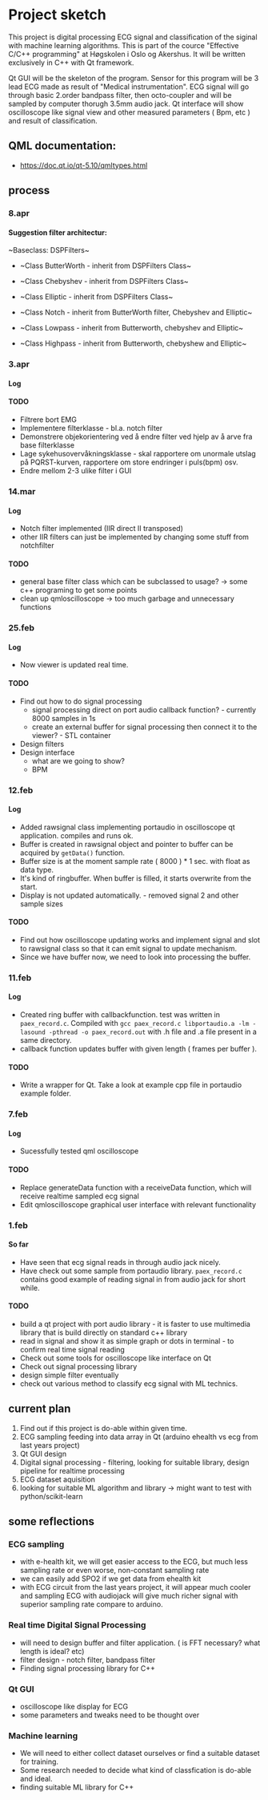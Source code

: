 # Project sketch

This project is digital processing ECG signal and classification of the siginal with machine learning algorithms. This is part of the cource "Effective C/C++ programming" at Høgskolen i Oslo og Akershus. It will be written exclusively in C++ with Qt framework. 

Qt GUI will be the skeleton of the program. Sensor for this program will be 3 lead ECG made as result of "Medical instrumentation". ECG signal will go through basic 2.order bandpass filter, then octo-coupler and will be sampled by computer thorugh 3.5mm audio jack. Qt interface will show oscilloscope like signal view and other measured parameters ( Bpm, etc ) and result of classification.

## QML documentation:
* https://doc.qt.io/qt-5.10/qmltypes.html



## process

### 8.apr
#### Suggestion filter architectur:

~Baseclass: DSPFilters~

* ~Class ButterWorth - inherit from DSPFilters Class~
* ~Class Chebyshev - inherit from DSPFilters Class~
* ~Class Elliptic - inherit from DSPFilters Class~

* ~Class Notch  - inherit from ButterWorth filter, Chebyshev and Elliptic~
* ~Class Lowpass - inherit from Butterworth, chebyshev and Elliptic~
* ~Class Highpass - inherit from Butterworth, chebyshew and Elliptic~

### 3.apr
#### Log

#### TODO
* Filtrere bort EMG
* Implementere filterklasse - bl.a. notch filter
* Demonstrere objekorientering ved å endre filter ved hjelp av å arve fra base filterklasse
* Lage sykehusovervåkningsklasse - skal rapportere om unormale utslag på PQRST-kurven, rapportere om store endringer i puls(bpm) osv.
* Endre mellom 2-3 ulike filter i GUI


### 14.mar
#### Log
* Notch filter implemented (IIR direct II transposed)
* other IIR filters can just be implemented by changing some stuff from notchfilter 
#### TODO
* general base filter class which can be subclassed to usage? -> some c++ programing to get some points
* clean up qmloscilloscope -> too much garbage and unnecessary functions

### 25.feb
#### Log
* Now viewer is updated real time. 

#### TODO
* Find out how to do signal processing   
   * signal processing direct on port audio callback function? - currently 8000 samples in 1s
   * create an external buffer for signal processing then connect it to the viewer? - STL container
* Design filters
* Design interface 
   * what are we going to show? 
   * BPM

### 12.feb
#### Log
* Added rawsignal class implementing portaudio in oscilloscope qt application. compiles and runs ok.
* Buffer is created in rawsignal object and pointer to buffer can be acquired by `getData()` function. 
* Buffer size is at the moment sample rate ( 8000 ) * 1 sec. with float as data type.
* It's kind of ringbuffer. When buffer is filled, it starts overwrite from the start.
* Display is not updated automatically. - removed signal 2 and other sample sizes

#### TODO
* Find out how oscilloscope updating works and implement signal and slot to rawsignal class so that it can emit signal to update mechanism.
* Since we have buffer now, we need to look into processing the buffer.


### 11.feb
#### Log
* Created ring buffer with callbackfunction. test was written in `paex_record.c`. Compiled with `gcc paex_record.c libportaudio.a -lm -lasound -pthread -o paex_record.out` with .h file and .a file present in a same directory.
* callback function updates buffer with given length ( frames per buffer ). 

#### TODO
* Write a wrapper for Qt. Take a look at example cpp file in portaudio example folder.


### 7.feb
#### Log
* Sucessfully tested qml oscilloscope
#### TODO
* Replace generateData function with a receiveData function, which will receive realtime sampled ecg signal
* Edit qmloscilloscope graphical user interface with relevant functionality


### 1.feb
#### So far
* Have seen that ecg signal reads in through audio jack nicely.
* Have check out some sample from portaudio library. `paex_record.c` contains good example of reading signal in from audio jack for short while. 
#### TODO
* build a qt project with port audio library - it is faster to use multimedia library that is build directly on standard c++ library
* read in signal and show it as simple graph or dots in terminal - to confirm real time signal reading
* Check out some tools for oscilloscope like interface on Qt
* Check out signal processing library
* design simple filter eventually
* check out various method to classify ecg signal with ML technics.

## current plan

1. Find out if this project is do-able within given time.
2. ECG sampling feeding into data array in Qt (arduino ehealth vs ecg from last years project)
3. Qt GUI design
4. Digital signal processing - filtering, looking for suitable library, design pipeline for realtime processing
5. ECG dataset aquisition 
6. looking for suitable ML algorithm and library -> might want to test with python/scikit-learn

## some reflections

### ECG sampling

* with e-health kit, we will get easier access to the ECG, but much less sampling rate or even worse, non-constant sampling rate
* we can easily add SPO2 if we get data from ehealth kit
* with ECG circuit from the last years project, it will appear much cooler and sampling ECG with audiojack will give much richer signal with superior sampling rate compare to arduino.

### Real time Digital Signal Processing

* will need to design buffer and filter application. ( is FFT necessary? what length is ideal? etc)
* filter design - notch filter, bandpass filter
* Finding signal processing library for C++

### Qt GUI

* oscilloscope like display for ECG
* some parameters and tweaks need to be thought over

### Machine learning

* We will need to either collect dataset ourselves or find a suitable dataset for training.
* Some research needed to decide what kind of classfication is do-able and ideal.
* finding suitable ML library for C++
